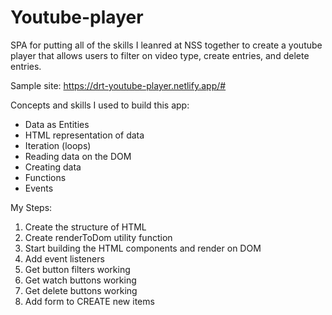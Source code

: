 # Youtube-player

SPA for putting all of the skills I leanred at NSS together to create a youtube player that allows users to filter on video type, create entries, and delete entries.

Sample site: https://drt-youtube-player.netlify.app/#

Concepts and skills I used to build this app:
- Data as Entities
- HTML representation of data
- Iteration (loops)
- Reading data on the DOM
- Creating data
- Functions
- Events

My Steps:
1. Create the structure of HTML
1. Create renderToDom utility function
1. Start building the HTML components and render on DOM
1. Add event listeners
1. Get button filters working
1. Get watch buttons working
1. Get delete buttons working
1. Add form to CREATE new items
